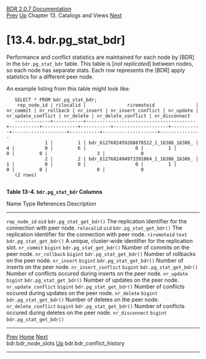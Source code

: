   [BDR 2.0.7 Documentation](README.md)                                                                                                                 
  [Prev](catalog-bdr-node-slots.md "bdr.bdr_node_slots")   [Up](catalogs-views.md)    Chapter 13. Catalogs and Views    [Next](catalog-bdr-conflict-history.md "bdr.bdr_conflict_history")  


# [13.4. bdr.pg_stat_bdr]

Performance and conflict statistics are maintained for each node by
[BDR] in the `bdr.pg_stat_bdr` table. This table
is [*not replicated*] between nodes, so each node has
separate stats. Each row represents the [BDR] apply
statistics for a different peer node.

An example listing from this table might look like:

``` PROGRAMLISTING
   SELECT * FROM bdr.pg_stat_bdr;
    rep_node_id | rilocalid |               riremoteid               | nr_commit | nr_rollback | nr_insert | nr_insert_conflict | nr_update | nr_update_conflict | nr_delete | nr_delete_conflict | nr_disconnect
   -------------+-----------+----------------------------------------+-----------+-------------+-----------+--------------------+-----------+--------------------+-----------+--------------------+---------------
              1 |         1 | bdr_6127682459268878512_1_16386_16386_ |         4 |           0 |         6 |                  0 |         1 |                  0 |         0 |                  3 |             0
              2 |         2 | bdr_6127682494973391064_1_16386_16386_ |         1 |           0 |         0 |                  0 |         1 |                  0 |         0 |                  0 |             0
   (2 rows)
   
```


**Table 13-4. `bdr.pg_stat_bdr` Columns**

  Name                                 Type              References                              Description
  ------------------------------------ ----------------- --------------------------------------- ---------------------------------------------------------------
  `rep_node_id`          `oid`      `bdr.pg_stat_get_bdr()`   The replication identifier for the connection with peer node.
  `relocalid`            `oid`      `bdr.pg_stat_get_bdr()`   The replication identifier for the connection with peer node.
  `riremoteid`           `text`     `bdr.pg_stat_get_bdr()`   A unique, cluster-wide identifier for the replication slot.
  `nr_commit`            `bigint`   `bdr.pg_stat_get_bdr()`   Number of commits on the peer node.
  `nr_rollback`          `bigint`   `bdr.pg_stat_get_bdr()`   Number of rollbacks on the peer node.
  `nr_insert`            `bigint`   `bdr.pg_stat_get_bdr()`   Number of inserts on the peer node.
  `nr_insert_conflict`   `bigint`   `bdr.pg_stat_get_bdr()`   Number of conflicts occured during inserts on the peer node.
  `nr_update`            `bigint`   `bdr.pg_stat_get_bdr()`   Number of updates on the peer node.
  `nr_update_conflict`   `bigint`   `bdr.pg_stat_get_bdr()`   Number of conflicts occured during updates on the peer node.
  `nr_delete`            `bigint`   `bdr.pg_stat_get_bdr()`   Number of deletes on the peer node.
  `nr_delete_conflict`   `bigint`   `bdr.pg_stat_get_bdr()`   Number of conflicts occured during deletes on the peer node.
  `nr_disconnect`        `bigint`   `bdr.pg_stat_get_bdr()`    



  ---------------------------------------------------- ------------------------------------------ ----------------------------------------------------------
  [Prev](catalog-bdr-node-slots.md)       [Home](README.md)        [Next](catalog-bdr-conflict-history.md)  
  bdr.bdr_node_slots                                    [Up](catalogs-views.md)                                    bdr.bdr_conflict_history
  ---------------------------------------------------- ------------------------------------------ ----------------------------------------------------------
